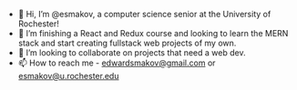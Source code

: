 - 👋 Hi, I’m @esmakov, a computer science senior at the University of Rochester!
- 🌱 I’m finishing a React and Redux course and looking to learn the MERN stack and start creating fullstack web projects of my own.
- 💞️ I’m looking to collaborate on projects that need a web dev.
- 📫 How to reach me - edwardsmakov@gmail.com or esmakov@u.rochester.edu

<!---
esmakov/esmakov is a ✨ special ✨ repository because its `README.md` (this file) appears on your GitHub profile.
You can click the Preview link to take a look at your changes.
--->
